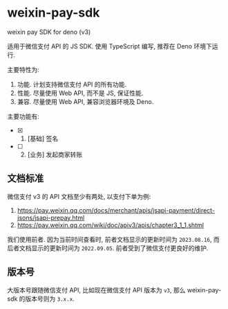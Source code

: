 # weixin-pay-sdk

weixin pay SDK for deno (v3)

适用于微信支付 API 的 JS SDK. 使用 TypeScript 编写, 推荐在 Deno 环境下运行.

主要特性为:

1. 功能. 计划支持微信支付 API 的所有功能.
2. 性能. 尽量使用 Web API, 而不是 JS, 保证性能.
3. 兼容. 尽量使用 Web API, 兼容浏览器环境及 Deno.

主要功能有:

- [x] 1. [基础] 签名
- [ ] 2. [业务] 发起商家转账

## 文档标准

微信支付 v3 的 API 文档至少有两处, 以支付下单为例:

1. <https://pay.weixin.qq.com/docs/merchant/apis/jsapi-payment/direct-jsons/jsapi-prepay.html>
2. <https://pay.weixin.qq.com/wiki/doc/apiv3/apis/chapter3_1_1.shtml>

我们使用前者. 因为当前时间查看时, 前者文档显示的更新时间为 `2023.08.16`,
而后者文档显示的更新时间为 `2022.09.05`. 前者受到了微信支付更良好的维护.

## 版本号

大版本号跟随微信支付 API, 比如现在微信支付 API 版本为 `v3`, 那么 weixin-pay-sdk
的版本号则为 `3.x.x`.

